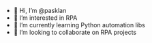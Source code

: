 - 👋 Hi, I’m @pasklan
- 👀 I’m interested in RPA
- 🌱 I’m currently learning Python automation libs
- 💞️ I’m looking to collaborate on RPA projects


<!---
pasklan/pasklan is a ✨ special ✨ repository because its `README.md` (this file) appears on your GitHub profile.
You can click the Preview link to take a look at your changes.
--->
